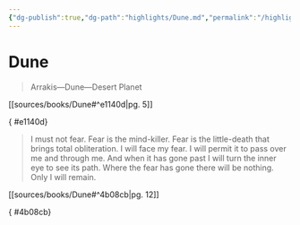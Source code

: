 ```yaml
---
{"dg-publish":true,"dg-path":"highlights/Dune.md","permalink":"/highlights/dune/","title":"Dune","tags":["source/book","dune"],"created":"","updated":""}
---
```


# Dune


<div class="transclusion internal-embed is-loaded"><div class="markdown-embed">





>Arrakis—Dune—Desert Planet

[[sources/books/Dune#^e1140d\|pg. 5]]

</div></div>

{ #e1140d}



<div class="transclusion internal-embed is-loaded"><div class="markdown-embed">





>I must not fear. Fear is the mind-killer. Fear is the little-death that brings total obliteration. I will face my fear. I will permit it to pass over me and through me. And when it has gone past I will turn the inner eye to see its path. Where the fear has gone there will be nothing. Only I will remain.

[[sources/books/Dune#^4b08cb\|pg. 12]]

</div></div>

{ #4b08cb}
